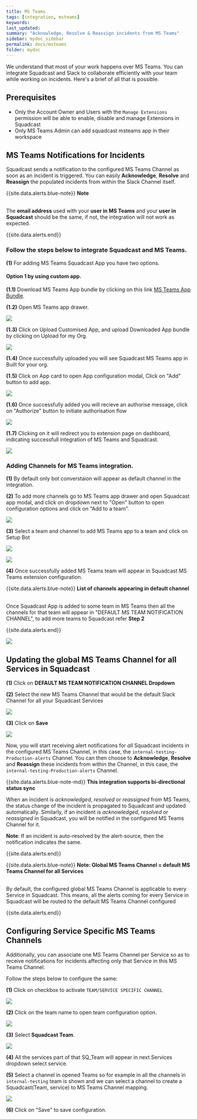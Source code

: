 ```yaml
---
title: MS Teams
tags: [integration, msteams]
keywords:
last_updated:
summary: "Acknowledge, Resolve & Reassign incidents from MS Teams"
sidebar: mydoc_sidebar
permalink: docs/msteams
folder: mydoc
---
```


We understand that most of your work happens over MS Teams. You can integrate Squadcast and Slack to collaborate efficiently with your team while working on incidents. Here's a brief of all that is possible.

## Prerequisites

- Only the Account Owner and Users with the `Manage Extensions` permission will be able to enable, disable and manage Extensions in Squadcast
- Only MS Teams Admin can add squadcast msteams app in their workspace

## MS Teams Notifications for Incidents

Squadcast sends a notification to the configured MS Teams Channel as soon as an incident is triggered. You can easily **Acknowledge**, **Resolve** and **Reassign** the populated incidents from within the Slack Channel itself.

{{site.data.alerts.blue-note}}
<b>Note</b><br/><br/><p>The <b>email address</b> used with your <b>user in MS Teams</b> and your <b>user in Squadcast</b> should be the same, if not, the integration will not work as expected.</p>
{{site.data.alerts.end}}

### Follow the steps below to integrate Squadcast and MS Teams.

**(1)** For adding MS Teams Squadcast App you have two options.

#### Option 1 by using custom app.

**(1.1)** Download MS Teams App bundle by clicking on this link [MS Teams App Bundle]().

**(1.2)** Open MS Teams app drawer.

![](images/teams_app.png)

**(1.3)** Click on Upload Customised App, and upload Downloaded App bundle by clicking on Upload for my Org.

![](images/msteams_custom_app.png)

**(1.4)** Once successfully uploaded you will see Squadcast MS Teams app in Built for your org.

**(1.5)** Click on App card to open App configuration modal, Click on "Add" button to add app.

![](images/msteams_app_modal.png)

**(1.6)** Once successfully added you will recieve an authorise message, click on "Authorize" button to initiate authorisation flow

![](images/msteams_authorise_message.png)

**(1.7)** Clicking on it will redirect you to extension page on dashboard, indicating successfull integration of MS Teams and Squadcast.

![](images/msteam_successfull_integration.png)

### Adding Channels for MS Teams integration.

**(1)** By default only bot converstaion will appear as default channel in the integration.

**(2)** To add more channels go to MS Teams app drawer and open Squadcast app modal, and click on dropdown next to "Open" button to open configuration options and click on "Add to a team".

![](images/msteams_app_add_to_team.png)

**(3)** Select a team and channel to add MS Teams app to a team and click on Setup Bot

![](images/msteams_select_channel.png)

![](images/msteams_setup_bot.png)

**(4)** Once successfully added MS Teams team will appear in Squadcast MS Teams extension configuration.

{{site.data.alerts.blue-note}}
<b>List of channels appearing in default channel</b>
<br/><br/>

<p>Once Squadcast App is added to some team in MS Teams then all the channels for that team will appear in "DEFAULT MS TEAM NOTIFICATION CHANNEL", to add more teams to Squadcast refer <b>Step 2</b> </p>
{{site.data.alerts.end}}

![](images/msteams_team_channel.png)

## Updating the global MS Teams Channel for all Services in Squadcast

**(1)** Click on **DEFAULT MS TEAM NOTIFICATION CHANNEL Dropdown**

**(2)** Select the new MS Teams Channel that would be the default Slack Channel for all your Squadcast Services

![](images/msteams_team_channel.png)

**(3)** Click on **Save**

![](images/msteams_team_save.png)

Now, you will start receiving alert notifications for _all_ Squadcast incidents in the configured MS Teams Channel, in this case, the `internal-testing-Production-alerts` Channel. You can then choose to **Acknowledge**, **Resolve** and **Reassign** these incidents from within the Channel, in this case, the `internal-testing-Production-alerts` Channel.

{{site.data.alerts.blue-note-md}}
**This integration supports bi-directional status sync**

When an incident is _acknowledged_, _resolved_ or _reassigned_ from MS Teams, the status change of the incident is propagated to Squadcast and updated automatically. Similarly, if an incident is _acknowledged_, _resolved_ or _reassigned_ in Squadcast, you will be notified in the configured MS Teams Channel for it.

**Note**: If an incident is auto-resolved by the alert-source, then the notification indicates the same.

{{site.data.alerts.end}}

{{site.data.alerts.blue-note}}
<b>Note: Global MS Teams Channel = default MS Teams Channel for all Services</b>
<br/><br/><p>By default, the configured global MS Teams Channel is applicable to every Service in Squadcast. This means, all the alerts coming for every Service in Squadcast will be routed to the default MS Teams Channel configured</p>
{{site.data.alerts.end}}

## Configuring Service Specific MS Teams Channels

Additionally, you can associate one MS Teams Channel per Service so as to receive notifications for incidents affecting only that Service in this MS Teams Channel.

Follow the steps below to configure the same:

**(1)** Click on checkbox to activate `TEAM/SERVICE SPECIFIC CHANNEL`

![](images/msteams_teams_service_specific.png)

**(2)** Click on the team name to open team configuration option.

![](images/msteam_team_config.png)

**(3)** Select **Squadcast Team**.

![](images/msteams_select_sq_team.png)

**(4)** All the services part of that SQ_Team will appear in next Services dropdown select service.

**(5)** Select a channel in opened Teams so for example in all the channels in `internal-testing` team is shown and we can select a channel to create a Squadcast(Team, service) to MS Teams Channel mapping.

![](images/msteams_select_team_channels.png)

**(6)** Click on "Save" to save configuration.
